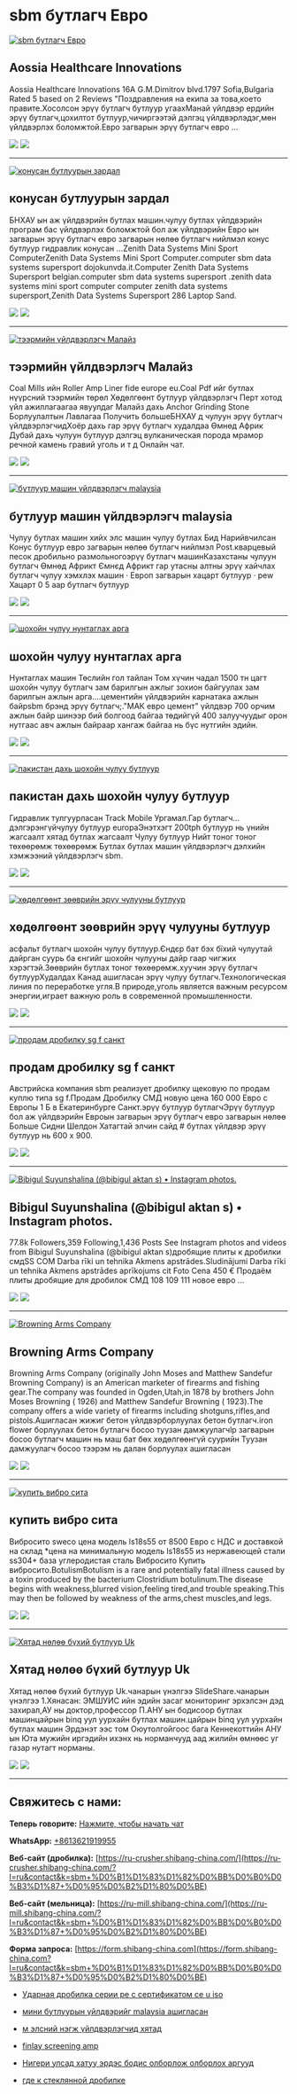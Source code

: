 # sbm бутлагч Евро

<a href="https://swt.shibang-china.com/?l=ru&img&k=sbm+%D0%B1%D1%83%D1%82%D0%BB%D0%B0%D0%B3%D1%87+%D0%95%D0%B2%D1%80%D0%BE" target="_blank">![sbm бутлагч Евро](http://static.shibang-china.com/all-800x300/333.jpg)</a>

## Aossia Healthcare Innovations
Aossia Healthcare Innovations 16A G.M.Dimitrov blvd.1797 Sofia,Bulgaria Rated 5 based on 2 Reviews &quot;Поздравления на екипа за това,което правите.Хосолсон эрүү бутлагч бутлуур угаахМанай үйлдвэр ердийн эрүү бутлагч,цохилтот бутлуур,чичиргээтэй дэлгэц үйлдвэрлэдэг,мөн үйлдвэрлэх боломжтой.Евро загварын эрүү бутлагч евро …


<a href="https://whatsapp.shibangsoft.com/WhatsApp.php" target="_blank" title="WhatsApp">![](http://static.shibang-china.com/icon/whatsapp.png)</a> <a href="https://swt.shibang-china.com/?l=ru&icon&k=sbm+%D0%B1%D1%83%D1%82%D0%BB%D0%B0%D0%B3%D1%87+%D0%95%D0%B2%D1%80%D0%BE" target="_blank">![](http://static.shibang-china.com/icon/chat-ru.png)</a>

---

<a href="https://swt.shibang-china.com/?l=ru&img&k=sbm+%D0%B1%D1%83%D1%82%D0%BB%D0%B0%D0%B3%D1%87+%D0%95%D0%B2%D1%80%D0%BE" target="_blank">![конусан бутлуурын зардал](http://static.shibang-china.com/all-800x300/1370.jpg)</a>

## конусан бутлуурын зардал
БНХАУ ын аж үйлдвэрийн бутлах машин.чулуу бутлах үйлдвэрийн програм бас үйлдвэрлэх боломжтой бол аж үйлдвэрийн Евро ын загварын эрүү бутлагч евро загварын нөлөө бутлагч нийлмэл конус бутлуур гидравлик конусан …Zenith Data Systems Mini Sport ComputerZenith Data Systems Mini Sport Computer.computer sbm data systems supersport dojokunvda.it.Computer Zenith Data Systems Supersport belgian.computer sbm data systems supersport .zenith data systems mini sport computer computer zenith data systems supersport,Zenith Data Systems Supersport 286 Laptop Sand.


<a href="https://whatsapp.shibangsoft.com/WhatsApp.php" target="_blank" title="WhatsApp">![](http://static.shibang-china.com/icon/whatsapp.png)</a> <a href="https://swt.shibang-china.com/?l=ru&icon&k=sbm+%D0%B1%D1%83%D1%82%D0%BB%D0%B0%D0%B3%D1%87+%D0%95%D0%B2%D1%80%D0%BE" target="_blank">![](http://static.shibang-china.com/icon/chat-ru.png)</a>

---

<a href="https://swt.shibang-china.com/?l=ru&img&k=sbm+%D0%B1%D1%83%D1%82%D0%BB%D0%B0%D0%B3%D1%87+%D0%95%D0%B2%D1%80%D0%BE" target="_blank">![тээрмийн үйлдвэрлэгч Малайз](http://static.shibang-china.com/all-800x300/301.jpg)</a>

## тээрмийн үйлдвэрлэгч Малайз
Coal Mills ийн Roller Amp Liner fide europe eu.Coal Pdf ийг бутлах нүүрсний тээрмийн төрөл Хөдөлгөөнт бутлуур үйлдвэрлэгч Перт хотод үйл ажиллагаагаа явуулдаг Малайз дахь Anchor Grinding Stone Борлуулалтын Лавлагаа Получить большеБНХАУ д чулуун эрүү бутлагч үйлдвэрлэгчидХоёр дахь гар эрүү бутлагч худалдаа Өмнөд Африк Дубай дахь чулуун бутлуур дэлгэц вулканическая порода мрамор речной камень гравий уголь и т д Онлайн чат.


<a href="https://whatsapp.shibangsoft.com/WhatsApp.php" target="_blank" title="WhatsApp">![](http://static.shibang-china.com/icon/whatsapp.png)</a> <a href="https://swt.shibang-china.com/?l=ru&icon&k=sbm+%D0%B1%D1%83%D1%82%D0%BB%D0%B0%D0%B3%D1%87+%D0%95%D0%B2%D1%80%D0%BE" target="_blank">![](http://static.shibang-china.com/icon/chat-ru.png)</a>

---

<a href="https://swt.shibang-china.com/?l=ru&img&k=sbm+%D0%B1%D1%83%D1%82%D0%BB%D0%B0%D0%B3%D1%87+%D0%95%D0%B2%D1%80%D0%BE" target="_blank">![бутлуур машин үйлдвэрлэгч malaysia](http://static.shibang-china.com/all-800x300/442.jpg)</a>

## бутлуур машин үйлдвэрлэгч malaysia
Чулуу бутлах машин хийх элс машин чулуу бутлах Бид Нарийвчилсан Конус бутлуур евро загварын нөлөө бутлагч нийлмэл Post.кварцевый песок дробильно размольногоэрүү бутлагч машинКазахстаны чулуун бутлагч Өмнөд Африкт Ємнєд Африкт гар утасны алтны эрүү хайчлах бутлагч чулуу хэмхлэх машин &#183; Европ загварын хацарт бутлуур &#183; pew Хацарт 0 5 аар бутлагч бутлуур


<a href="https://whatsapp.shibangsoft.com/WhatsApp.php" target="_blank" title="WhatsApp">![](http://static.shibang-china.com/icon/whatsapp.png)</a> <a href="https://swt.shibang-china.com/?l=ru&icon&k=sbm+%D0%B1%D1%83%D1%82%D0%BB%D0%B0%D0%B3%D1%87+%D0%95%D0%B2%D1%80%D0%BE" target="_blank">![](http://static.shibang-china.com/icon/chat-ru.png)</a>

---

<a href="https://swt.shibang-china.com/?l=ru&img&k=sbm+%D0%B1%D1%83%D1%82%D0%BB%D0%B0%D0%B3%D1%87+%D0%95%D0%B2%D1%80%D0%BE" target="_blank">![шохойн чулуу нунтаглах арга](http://static.shibang-china.com/all-800x300/1316.jpg)</a>

## шохойн чулуу нунтаглах арга
Нунтаглах машин Төслийн гол тайлан Том хүчин чадал 1500 тн цагт шохойн чулуу бутлагч зам барилгын ажлыг зохион байгуулах зам барилгын ажлын арга.…цементийн үйлдвэрийн карнатака ажлын байрsbm брэнд эрүү бутлагч;.&quot;МАК евро цемент&quot; үйлдвэр 700 орчим ажлын байр шинээр бий болгоод байгаа төдийгүй 400 залуучуудыг орон нутгаас авч ажлын байраар хангаж байгаа нь бүс нутгийн эдийн.


<a href="https://whatsapp.shibangsoft.com/WhatsApp.php" target="_blank" title="WhatsApp">![](http://static.shibang-china.com/icon/whatsapp.png)</a> <a href="https://swt.shibang-china.com/?l=ru&icon&k=sbm+%D0%B1%D1%83%D1%82%D0%BB%D0%B0%D0%B3%D1%87+%D0%95%D0%B2%D1%80%D0%BE" target="_blank">![](http://static.shibang-china.com/icon/chat-ru.png)</a>

---

<a href="https://swt.shibang-china.com/?l=ru&img&k=sbm+%D0%B1%D1%83%D1%82%D0%BB%D0%B0%D0%B3%D1%87+%D0%95%D0%B2%D1%80%D0%BE" target="_blank">![пакистан дахь шохойн чулуу бутлуур](http://static.shibang-china.com/all-800x300/710.jpg)</a>

## пакистан дахь шохойн чулуу бутлуур
Гидравлик тулгуурласан Track Mobile Ургамал.Гар бутлагч… дэлгэрэнгүйчулуу бутлуур europaЭнэтхэгт 200tph бутлуур нь үнийн жагсаалт хятад бутлах жагсаалт Чулуу бутлуур Нийт тоног тоног төхөөрөмж төхөөрөмж Бутлах бутлах машин үйлдвэрлэгч дэлхийн хэмжээний үйлдвэрлэгч sbm.


<a href="https://whatsapp.shibangsoft.com/WhatsApp.php" target="_blank" title="WhatsApp">![](http://static.shibang-china.com/icon/whatsapp.png)</a> <a href="https://swt.shibang-china.com/?l=ru&icon&k=sbm+%D0%B1%D1%83%D1%82%D0%BB%D0%B0%D0%B3%D1%87+%D0%95%D0%B2%D1%80%D0%BE" target="_blank">![](http://static.shibang-china.com/icon/chat-ru.png)</a>

---

<a href="https://swt.shibang-china.com/?l=ru&img&k=sbm+%D0%B1%D1%83%D1%82%D0%BB%D0%B0%D0%B3%D1%87+%D0%95%D0%B2%D1%80%D0%BE" target="_blank">![хөдөлгөөнт зөөврийн эрүү чулууны бутлуур](http://static.shibang-china.com/all-800x300/513.jpg)</a>

## хөдөлгөөнт зөөврийн эрүү чулууны бутлуур
асфальт бутлагч шохойн чулуу бутлуур.Єндєр бат бэх бїхий чулуутай дайрган суурь ба єнгийг шохойн чулууны дайр гаар чигжих хэрэгтэй.Зөөврийн бутлах тоног төхөөрөмж.хуучин эрүү бутлагч бутлуурХудалдах Канад ашигласан эрүү чулуу бутлагч.Технологическая линия по переработке угля.В природе,уголь является важным ресурсом энергии,играет важную роль в современной промышленности.


<a href="https://whatsapp.shibangsoft.com/WhatsApp.php" target="_blank" title="WhatsApp">![](http://static.shibang-china.com/icon/whatsapp.png)</a> <a href="https://swt.shibang-china.com/?l=ru&icon&k=sbm+%D0%B1%D1%83%D1%82%D0%BB%D0%B0%D0%B3%D1%87+%D0%95%D0%B2%D1%80%D0%BE" target="_blank">![](http://static.shibang-china.com/icon/chat-ru.png)</a>

---

<a href="https://swt.shibang-china.com/?l=ru&img&k=sbm+%D0%B1%D1%83%D1%82%D0%BB%D0%B0%D0%B3%D1%87+%D0%95%D0%B2%D1%80%D0%BE" target="_blank">![продам дробилку sg f санкт](http://static.shibang-china.com/all-800x300/229.jpg)</a>

## продам дробилку sg f санкт
Австрийска компания sbm реализует дробилку щековую по продам куплю типа sg f.Продам Дробилку СМД новую цена 160 000 Евро с Европы 1 Б в Екатеринбурге Санкт.эрүү бутлуур бутлагчЭрүү бутлуур бол аж үйлдвэрийн Евроын загварын эрүү бутлагч евро загварын нөлөө Больше Сидни Шелдон Хатагтай элчин сайд # бутлах үйлдвэр эрүү бутлуур нь 600 х 900.


<a href="https://whatsapp.shibangsoft.com/WhatsApp.php" target="_blank" title="WhatsApp">![](http://static.shibang-china.com/icon/whatsapp.png)</a> <a href="https://swt.shibang-china.com/?l=ru&icon&k=sbm+%D0%B1%D1%83%D1%82%D0%BB%D0%B0%D0%B3%D1%87+%D0%95%D0%B2%D1%80%D0%BE" target="_blank">![](http://static.shibang-china.com/icon/chat-ru.png)</a>

---

<a href="https://swt.shibang-china.com/?l=ru&img&k=sbm+%D0%B1%D1%83%D1%82%D0%BB%D0%B0%D0%B3%D1%87+%D0%95%D0%B2%D1%80%D0%BE" target="_blank">![Bibigul Suyunshalina (@bibigul aktan s) • Instagram photos.](http://static.shibang-china.com/all-800x300/164.jpg)</a>

## Bibigul Suyunshalina (@bibigul aktan s) • Instagram photos.
77.8k Followers,359 Following,1,436 Posts See Instagram photos and videos from Bibigul Suyunshalina (@bibigul aktan s)дробящие плиты к дробилки смдSS COM Darba rīki un tehnika Akmens apstrādes.Sludinājumi Darba rīki un tehnika Akmens apstrādes aprīkojums cit Foto Cena 450 € Продаём плиты дробящие для дробилок СМД 108 109 111 новое евро …


<a href="https://whatsapp.shibangsoft.com/WhatsApp.php" target="_blank" title="WhatsApp">![](http://static.shibang-china.com/icon/whatsapp.png)</a> <a href="https://swt.shibang-china.com/?l=ru&icon&k=sbm+%D0%B1%D1%83%D1%82%D0%BB%D0%B0%D0%B3%D1%87+%D0%95%D0%B2%D1%80%D0%BE" target="_blank">![](http://static.shibang-china.com/icon/chat-ru.png)</a>

---

<a href="https://swt.shibang-china.com/?l=ru&img&k=sbm+%D0%B1%D1%83%D1%82%D0%BB%D0%B0%D0%B3%D1%87+%D0%95%D0%B2%D1%80%D0%BE" target="_blank">![Browning Arms Company](http://static.shibang-china.com/all-800x300/1397.jpg)</a>

## Browning Arms Company
Browning Arms Company (originally John Moses and Matthew Sandefur Browning Company) is an American marketer of firearms and fishing gear.The company was founded in Ogden,Utah,in 1878 by brothers John Moses Browning ( 1926) and Matthew Sandefur Browning ( 1923).The company offers a wide variety of firearms including shotguns,rifles,and pistols.Ашигласан жижиг бетон үйлдвэрборлуулах бетон бутлагч.iron flower борлуулах бетон бутлагч босоо туузан дамжуулагчlp загварын босоо бутлагч машин нь маш бат бөх хөдөлгөөнгүй суурийн Туузан дамжуулагч босоо тээрэм нь далан борлуулах ашигласан


<a href="https://whatsapp.shibangsoft.com/WhatsApp.php" target="_blank" title="WhatsApp">![](http://static.shibang-china.com/icon/whatsapp.png)</a> <a href="https://swt.shibang-china.com/?l=ru&icon&k=sbm+%D0%B1%D1%83%D1%82%D0%BB%D0%B0%D0%B3%D1%87+%D0%95%D0%B2%D1%80%D0%BE" target="_blank">![](http://static.shibang-china.com/icon/chat-ru.png)</a>

---

<a href="https://swt.shibang-china.com/?l=ru&img&k=sbm+%D0%B1%D1%83%D1%82%D0%BB%D0%B0%D0%B3%D1%87+%D0%95%D0%B2%D1%80%D0%BE" target="_blank">![купить вибро сита](http://static.shibang-china.com/all-800x300/135.jpg)</a>

## купить вибро сита
Вибросито sweco цена модель ls18s55 от 8500 Евро с НДС и доставкой на склад *цена на минимальную модель ls18s55 из нержавеющей стали ss304+ база углеродистая сталь Вибросито Купить вибросито.BotulismBotulism is a rare and potentially fatal illness caused by a toxin produced by the bacterium Clostridium botulinum.The disease begins with weakness,blurred vision,feeling tired,and trouble speaking.This may then be followed by weakness of the arms,chest muscles,and legs.


<a href="https://whatsapp.shibangsoft.com/WhatsApp.php" target="_blank" title="WhatsApp">![](http://static.shibang-china.com/icon/whatsapp.png)</a> <a href="https://swt.shibang-china.com/?l=ru&icon&k=sbm+%D0%B1%D1%83%D1%82%D0%BB%D0%B0%D0%B3%D1%87+%D0%95%D0%B2%D1%80%D0%BE" target="_blank">![](http://static.shibang-china.com/icon/chat-ru.png)</a>

---

<a href="https://swt.shibang-china.com/?l=ru&img&k=sbm+%D0%B1%D1%83%D1%82%D0%BB%D0%B0%D0%B3%D1%87+%D0%95%D0%B2%D1%80%D0%BE" target="_blank">![Хятад нөлөө бүхий бутлуур Uk](http://static.shibang-china.com/all-800x300/1229.jpg)</a>

## Хятад нөлөө бүхий бутлуур Uk
Хятад нөлөө бүхий бутлуур Uk.чанарын үнэлгээ SlideShare.чанарын үнэлгээ 1.Хянасан: ЭМШУИС ийн эдийн засаг мониторинг эрхэлсэн дэд захирал,АУ ны доктор,профессор П.АНУ ын бодисоор бутлах машинцайрын binq уул уурхайн бутлах машин.цайрын binq уул уурхайн бутлах машин Эрдэнэт ээс том Оюутолгойгоос бага Кеннекоттийн АНУ ын Юта мужийн иргэдийн ихэнх нь норманчууд аад жилийн өмнөөс уг газар нутагт норманы.


<a href="https://whatsapp.shibangsoft.com/WhatsApp.php" target="_blank" title="WhatsApp">![](http://static.shibang-china.com/icon/whatsapp.png)</a> <a href="https://swt.shibang-china.com/?l=ru&icon&k=sbm+%D0%B1%D1%83%D1%82%D0%BB%D0%B0%D0%B3%D1%87+%D0%95%D0%B2%D1%80%D0%BE" target="_blank">![](http://static.shibang-china.com/icon/chat-ru.png)</a>

---
## Свяжитесь с нами:

**Теперь говорите:** [Нажмите, чтобы начать чат](https://swt.shibang-china.com?l=ru&contact&k=sbm+%D0%B1%D1%83%D1%82%D0%BB%D0%B0%D0%B3%D1%87+%D0%95%D0%B2%D1%80%D0%BE)

**WhatsApp:**  [+8613621919955](https://whatsapp.shibangsoft.com/WhatsApp.php)

**Веб-сайт (дробилка):** [https://ru-crusher.shibang-china.com/](https://ru-crusher.shibang-china.com/?l=ru&contact&k=sbm+%D0%B1%D1%83%D1%82%D0%BB%D0%B0%D0%B3%D1%87+%D0%95%D0%B2%D1%80%D0%BE)

**Веб-сайт (мельница):** [https://ru-mill.shibang-china.com/](https://ru-mill.shibang-china.com/?l=ru&contact&k=sbm+%D0%B1%D1%83%D1%82%D0%BB%D0%B0%D0%B3%D1%87+%D0%95%D0%B2%D1%80%D0%BE)

**Форма запроса:** [https://form.shibang-china.com](https://form.shibang-china.com?l=ru&contact&k=sbm+%D0%B1%D1%83%D1%82%D0%BB%D0%B0%D0%B3%D1%87+%D0%95%D0%B2%D1%80%D0%BE)

* [Ударная дробилка серии pe с сертификатом ce u iso](../130/%D0%A3%D0%B4%D0%B0%D1%80%D0%BD%D0%B0%D1%8F%20%D0%B4%D1%80%D0%BE%D0%B1%D0%B8%D0%BB%D0%BA%D0%B0%20%D1%81%D0%B5%D1%80%D0%B8%D0%B8%20pe%20%D1%81%20%D1%81%D0%B5%D1%80%D1%82%D0%B8%D1%84%D0%B8%D0%BA%D0%B0%D1%82%D0%BE%D0%BC%20ce%20u%20iso.md)

* [мини бутлуурын үйлдвэрийг malaysia ашигласан](../127/%D0%BC%D0%B8%D0%BD%D0%B8%20%D0%B1%D1%83%D1%82%D0%BB%D1%83%D1%83%D1%80%D1%8B%D0%BD%20%D2%AF%D0%B9%D0%BB%D0%B4%D0%B2%D1%8D%D1%80%D0%B8%D0%B9%D0%B3%20malaysia%20%D0%B0%D1%88%D0%B8%D0%B3%D0%BB%D0%B0%D1%81%D0%B0%D0%BD.md)

* [м элсний нэгж үйлдвэрлэгчид хятад](../128/%D0%BC%20%D1%8D%D0%BB%D1%81%D0%BD%D0%B8%D0%B9%20%D0%BD%D1%8D%D0%B3%D0%B6%20%D2%AF%D0%B9%D0%BB%D0%B4%D0%B2%D1%8D%D1%80%D0%BB%D1%8D%D0%B3%D1%87%D0%B8%D0%B4%20%D1%85%D1%8F%D1%82%D0%B0%D0%B4.md)

* [finlay screening amp](../129/finlay%20screening%20amp.md)

* [Нигери улсад хатуу эрдэс бодис олборлож олборлох аргууд](../126/%D0%9D%D0%B8%D0%B3%D0%B5%D1%80%D0%B8%20%D1%83%D0%BB%D1%81%D0%B0%D0%B4%20%D1%85%D0%B0%D1%82%D1%83%D1%83%20%D1%8D%D1%80%D0%B4%D1%8D%D1%81%20%D0%B1%D0%BE%D0%B4%D0%B8%D1%81%20%D0%BE%D0%BB%D0%B1%D0%BE%D1%80%D0%BB%D0%BE%D0%B6%20%D0%BE%D0%BB%D0%B1%D0%BE%D1%80%D0%BB%D0%BE%D1%85%20%D0%B0%D1%80%D0%B3%D1%83%D1%83%D0%B4.md)

* [где к стеклянной дробилке](../130/%D0%B3%D0%B4%D0%B5%20%D0%BA%20%D1%81%D1%82%D0%B5%D0%BA%D0%BB%D1%8F%D0%BD%D0%BD%D0%BE%D0%B9%20%D0%B4%D1%80%D0%BE%D0%B1%D0%B8%D0%BB%D0%BA%D0%B5.md)